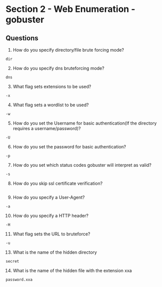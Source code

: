 # Section 2 - Web Enumeration - gobuster

## Questions

1. How do you specify directory/file brute forcing mode?

```
dir
```

2. How do you specify dns bruteforcing mode?

```
dns
```

3. What flag sets extensions to be used?

```
-x
```

4. What flag sets a wordlist to be used?

```
-w
```

5. How do you set the Username for basic authentication(If the directory requires a username/password)?

```
-U
```

6. How do you set the password for basic authentication?

```
-p
```

7. How do you set which status codes gobuster will interpret as valid?

```
-s
```

8. How do you skip ssl certificate verification?

```

```

9. How do you specify a User-Agent?

```
-a
```

10. How do you specify a HTTP header?

```
-H
```

11. What flag sets the URL to bruteforce?

```
-u
```

13. What is the name of the hidden directory

```
secret
```

14. What is the name of the hidden file with the extension xxa

```
password.xxa
```
